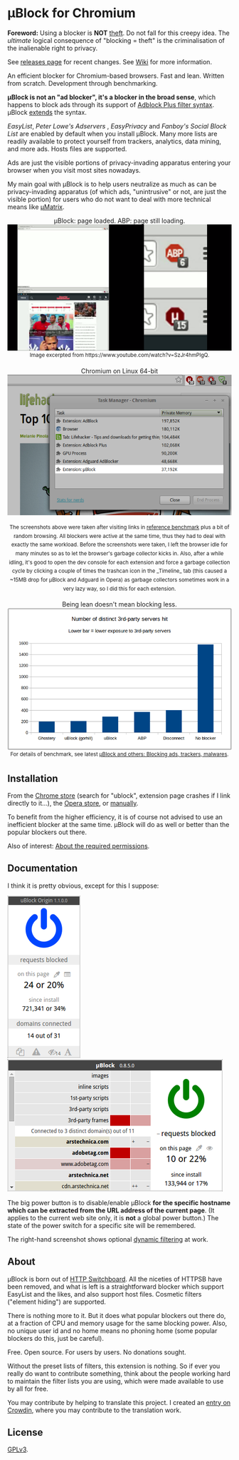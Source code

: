 # µBlock for Chromium

**Foreword:** Using a blocker is **NOT** [theft](https://twitter.com/LeaVerou/status/518154828166725632). Do not fall for this creepy idea. The _ultimate_ logical consequence of "blocking = theft" is the criminalisation of the inalienable right to privacy.

See [releases page](https://github.com/gorhill/uBlock/releases) for recent changes.
See [Wiki](https://github.com/gorhill/uBlock/wiki) for more information.

An efficient blocker for Chromium-based browsers. Fast and lean. Written from scratch. Development
through benchmarking.

**µBlock is not an "ad blocker", it's a blocker in the broad sense**, which happens to block ads through its support of [Adblock Plus filter syntax](https://adblockplus.org/en/filters). µBlock  [extends](https://github.com/gorhill/uBlock/wiki/Filter-syntax-extensions) the syntax.

_EasyList_, _Peter Lowe's Adservers_ , _EasyPrivacy_ and _Fanboy's Social Block List_ are enabled by default when you install µBlock. Many more lists are readily available to protect yourself from trackers, analytics, data mining, and more ads. Hosts files are supported.

Ads are just the visible portions of privacy-invading apparatus entering your browser when you visit most sites nowadays.

My main goal with µBlock is to help users neutralize as much as can be privacy-invading apparatus (of which ads, "unintrusive" or not, are just the visible portion) for users who do not want to deal with more technical means like [µMatrix](https://github.com/gorhill/uMatrix).

<p align="center">
µBlock: page loaded. ABP: page still loading.<br>
<img src="https://raw.githubusercontent.com/gorhill/uBlock/master/doc/img/abp-vs-ublock-page-1.png" /><br>
<sup>Image excerpted from https://www.youtube.com/watch?v=SzJr4hmPlgQ.</sup>
</p>

<p align="center">
Chromium on Linux 64-bit<br>
<img src="https://raw.githubusercontent.com/gorhill/uBlock/master/doc/img/ss-chromium-2.png" /><br><br>
<sup>The screenshots above were taken after visiting links in
<a href="https://github.com/gorhill/uBlock/wiki/Reference-benchmark">reference benchmark</a>
plus a bit of random browsing. All blockers were active at the same time,
thus they had to deal with exactly the same workload. Before the screenshots were
taken, I left the browser idle for many minutes so as to let the browser's
garbage collector kicks in. Also, after a while idling, it's good to open the dev
console for each extension and force a garbage collection cycle by clicking a couple of times
the trashcan icon in the _Timeline_ tab (this caused a ~15MB drop for µBlock and Adguard in Opera)
as garbage collectors sometimes work in a very lazy way, so I did this for each extension.</sup>
</p>

<p align="center">
Being lean doesn't mean blocking less.<br>
<img src="https://raw.githubusercontent.com/gorhill/uBlock/master/doc/benchmarks/privex-201409-30.png" /><br>
<sup>For details of benchmark, see latest
<a href="https://github.com/gorhill/uBlock/wiki/%C2%B5Block-and-others:-Blocking-ads,-trackers,-malwares">µBlock and others: Blocking ads, trackers, malwares</a>.
</p>

## Installation

From the [Chrome store](https://chrome.google.com/webstore/category/apps?utm_source=chrome-ntp-icon) (search for "ublock", extension page crashes if I link directly to it...),
the [Opera store](https://addons.opera.com/en-gb/extensions/details/ublock/), or [manually](https://github.com/gorhill/uBlock/tree/master/dist#install).

To benefit from the higher efficiency, it is of course not advised to use an
inefficient blocker at the same time. µBlock will do as well or better than the
popular blockers out there.

Also of interest: [About the required permissions](https://github.com/gorhill/uBlock/wiki/About-the-required-permissions).

## Documentation

I think it is pretty obvious, except for this I suppose:

![Popup](https://raw.githubusercontent.com/gorhill/uBlock/master/doc/img/popup-1.png)&emsp; ![Popup](https://raw.githubusercontent.com/gorhill/uBlock/master/doc/img/popup-2.png)

The big power button is to disable/enable µBlock **for the specific hostname
which can be extracted from the URL address of the current page**. (It applies to
the current web site only, it is **not** a global power button.) The state of the power
switch for a specific site will be remembered.

The right-hand screenshot shows optional [dynamic filtering](https://github.com/gorhill/uBlock/wiki/Dynamic-filtering) at work.

## About

µBlock is born out of [HTTP Switchboard](https://github.com/gorhill/httpswitchboard).
All the niceties of HTTPSB have been removed, and what is left is a straightforward
blocker which support EasyList and the likes, and also support host files.
Cosmetic filters ("element hiding") are supported.

There is nothing more to it. But it does what popular blockers out there do, at a
fraction of CPU and memory usage for the same blocking power. Also, no unique user id
and no home means no phoning home (some popular blockers do this, just be careful).

Free. Open source. For users by users. No donations sought.

Without the preset lists of filters, this extension is nothing. So if ever you
really do want to contribute something, think about the people working hard
to maintain the filter lists you are using, which were made available to use by
all for free.

You may contribute by helping to translate this project. I created an
[entry on Crowdin](https://crowdin.net/project/ublock), where you may contribute
to the translation work.

## License

[GPLv3](https://github.com/gorhill/uBlock/blob/master/LICENSE.txt).
